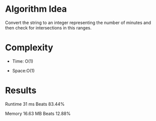 # Algorithm Idea

Convert the string to an integer representing the number of minutes and then check for intersections in this ranges.

# Complexity

- Time: O(1)

- Space:O(1)

# Results

Runtime
31
ms
Beats
83.44%

Memory
16.63
MB
Beats
12.88%